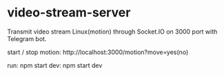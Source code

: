 # video-stream-server
 Transmit video stream Linux(motion) through Socket.IO on 3000 port with Telegram bot.

start / stop motion: http://localhost:3000/motion?move=yes(no)

run: npm start
dev: npm start dev
